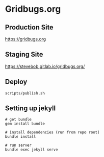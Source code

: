 # Gridbugs.org

## Production Site

https://gridbugs.org

## Staging Site

https://stevebob.gitlab.io/gridbugs.org/

## Deploy

```
scripts/publish.sh
```

## Setting up jekyll

```
# get bundle
gem install bundle

# install dependencies (run from repo root)
bundle install

# run server
bundle exec jekyll serve
```
